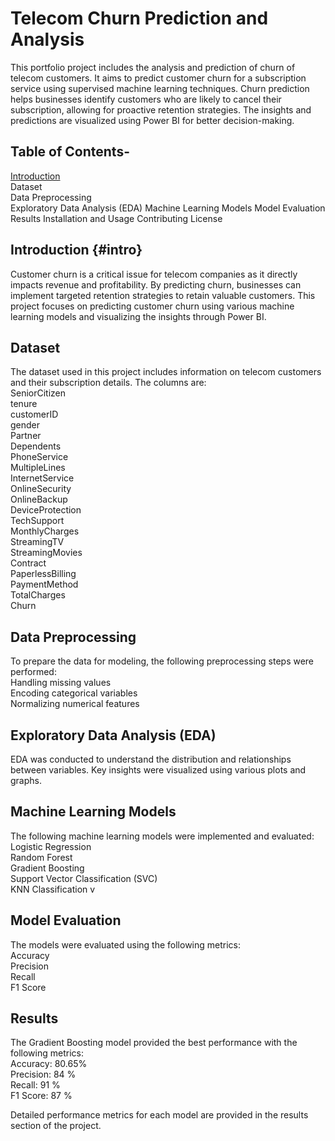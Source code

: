 # Telecom Churn Prediction and Analysis

This portfolio project includes the analysis and prediction of churn of telecom customers. It aims to predict customer churn for a subscription service using supervised machine learning techniques. Churn prediction helps businesses identify customers who are likely to cancel their subscription, allowing for proactive retention strategies. The insights and predictions are visualized using Power BI for better decision-making.

## Table of Contents-
[Introduction](#intro)  <br>
Dataset  <br>
Data Preprocessing  <br>
Exploratory Data Analysis (EDA)
Machine Learning Models
Model Evaluation
Results
Installation and Usage
Contributing
License


## Introduction {#intro}
Customer churn is a critical issue for telecom companies as it directly impacts revenue and profitability. By predicting churn, businesses can implement targeted retention strategies to retain valuable customers. This project focuses on predicting customer churn using various machine learning models and visualizing the insights through Power BI. <br>

## Dataset
The dataset used in this project includes information on telecom customers and their subscription details. The columns are:  <br>
SeniorCitizen  <br>
tenure  <br>
customerID  <br>
gender  <br>
Partner  <br>
Dependents  <br>
PhoneService  <br>
MultipleLines  <br>
InternetService  <br>
OnlineSecurity  <br>
OnlineBackup  <br>
DeviceProtection  <br>
TechSupport  <br>
MonthlyCharges  <br>
StreamingTV  <br>
StreamingMovies  <br>
Contract  <br>
PaperlessBilling  <br>
PaymentMethod  <br>
TotalCharges  <br>
Churn  <br>


## Data Preprocessing
To prepare the data for modeling, the following preprocessing steps were performed:  <br>
Handling missing values  <br>
Encoding categorical variables  <br>
Normalizing numerical features <br>


## Exploratory Data Analysis (EDA)
EDA was conducted to understand the distribution and relationships between variables. Key insights were visualized using various plots and graphs.

## Machine Learning Models
The following machine learning models were implemented and evaluated:  <br>
Logistic Regression  <br>
Random Forest  <br>
Gradient Boosting  <br>
Support Vector Classification (SVC)  <br>
KNN Classification v


## Model Evaluation
The models were evaluated using the following metrics:  <br>
Accuracy  <br>
Precision  <br>
Recall  <br>
F1 Score  <br>

## Results
The Gradient Boosting model provided the best performance with the following metrics:  <br>
Accuracy: 80.65%  <br>
Precision: 84 %  <br>
Recall: 91 %  <br>
F1 Score: 87 %  <br>

Detailed performance metrics for each model are provided in the results section of the project.






